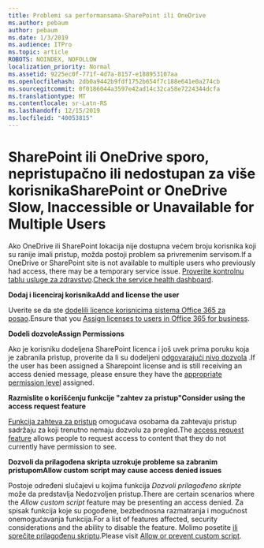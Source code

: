 ```yaml
---
title: Problemi sa performansama-SharePoint ili OneDrive
ms.author: pebaum
author: pebaum
ms.date: 1/3/2019
ms.audience: ITPro
ms.topic: article
ROBOTS: NOINDEX, NOFOLLOW
localization_priority: Normal
ms.assetid: 9225ec0f-771f-4d7a-8157-e188953107aa
ms.openlocfilehash: 2db0a9442b9fdf1752b654f7c188e641e0a274cb
ms.sourcegitcommit: 0f0186044a3597e42ad14c32ca58e7224344dcfa
ms.translationtype: MT
ms.contentlocale: sr-Latn-RS
ms.lasthandoff: 12/15/2019
ms.locfileid: "40053815"
---
```

# <a name="sharepoint-or-onedrive-slow-inaccessible-or-unavailable-for-multiple-users"></a><span data-ttu-id="69391-102">SharePoint ili OneDrive sporo, nepristupačno ili nedostupan za više korisnika</span><span class="sxs-lookup"><span data-stu-id="69391-102">SharePoint or OneDrive Slow, Inaccessible or Unavailable for Multiple Users</span></span>

<span data-ttu-id="69391-103">Ako OneDrive ili SharePoint lokacija nije dostupna većem broju korisnika koji su ranije imali pristup, možda postoji problem sa privremenim servisom.</span><span class="sxs-lookup"><span data-stu-id="69391-103">If a OneDrive or SharePoint site is not available to multiple users who previously had access, there may be a temporary service issue.</span></span> <span data-ttu-id="69391-104">[Proverite kontrolnu tablu usluge za zdravstvo](https://portal.office.com/adminportal/home#/servicehealth).</span><span class="sxs-lookup"><span data-stu-id="69391-104">[Check the service health dashboard](https://portal.office.com/adminportal/home#/servicehealth).</span></span>

<span data-ttu-id="69391-105">**Dodaj i licenciraj korisnika**</span><span class="sxs-lookup"><span data-stu-id="69391-105">**Add and license the user**</span></span>

<span data-ttu-id="69391-106">Uverite se da ste [dodelili licence korisnicima sistema Office 365 za posao](https://docs.microsoft.com/office365/admin/subscriptions-and-billing/assign-licenses-to-users?view=o365-worldwide&amp;tabs=One).</span><span class="sxs-lookup"><span data-stu-id="69391-106">Ensure that you [Assign licenses to users in Office 365 for business](https://docs.microsoft.com/office365/admin/subscriptions-and-billing/assign-licenses-to-users?view=o365-worldwide&amp;tabs=One).</span></span>


<span data-ttu-id="69391-107">**Dodeli dozvole**</span><span class="sxs-lookup"><span data-stu-id="69391-107">**Assign Permissions**</span></span>

<span data-ttu-id="69391-108">Ako je korisniku dodeljena SharePoint licenca i još uvek prima poruku koja je zabranila pristup, proverite da li su dodeljeni [odgovarajući nivo dozvola](https://docs.microsoft.com/sharepoint/understanding-permission-levels) .</span><span class="sxs-lookup"><span data-stu-id="69391-108">If the user has been assigned a Sharepoint license and is still receiving an access denied message, please ensure they have the [appropriate permission level](https://docs.microsoft.com/sharepoint/understanding-permission-levels) assigned.</span></span>

<span data-ttu-id="69391-109">**Razmislite o korišćenju funkcije "zahtev za pristup"**</span><span class="sxs-lookup"><span data-stu-id="69391-109">**Consider using the access request feature**</span></span>

<span data-ttu-id="69391-110">[Funkcija zahteva za pristup](https://support.office.com/article/Set-up-and-manage-access-requests-94B26E0B-2822-49D4-929A-8455698654B3) omogućava osobama da zahtevaju pristup sadržaju za koji trenutno nemaju dozvolu za pregled.</span><span class="sxs-lookup"><span data-stu-id="69391-110">The [access request feature](https://support.office.com/article/Set-up-and-manage-access-requests-94B26E0B-2822-49D4-929A-8455698654B3) allows people to request access to content that they do not currently have permission to see.</span></span>

<span data-ttu-id="69391-111">**Dozvoli da prilagođena skripta uzrokuje probleme sa zabranim pristupom**</span><span class="sxs-lookup"><span data-stu-id="69391-111">**Allow custom script may cause access denied issues**</span></span>

<span data-ttu-id="69391-112">Postoje određeni slučajevi u kojima funkcija *Dozvoli prilagođeno skripte* može da predstavlja Nedozvoljen pristup.</span><span class="sxs-lookup"><span data-stu-id="69391-112">There are certain scenarios where the *Allow custom script* feature may be presenting an access denied.</span></span> <span data-ttu-id="69391-113">Za spisak funkcija koje su pogođene, bezbednosna razmatranja i mogućnost onemogućavanja funkcija.</span><span class="sxs-lookup"><span data-stu-id="69391-113">For a list of features affected, security considerations and the ability to disable the feature.</span></span> <span data-ttu-id="69391-114">Molimo posetite [ili sprečite prilagođenu skriptu](https://docs.microsoft.com/sharepoint/allow-or-prevent-custom-script).</span><span class="sxs-lookup"><span data-stu-id="69391-114">Please visit [Allow or prevent custom script](https://docs.microsoft.com/sharepoint/allow-or-prevent-custom-script).</span></span>

